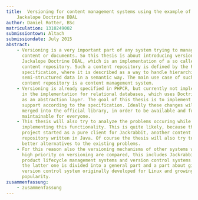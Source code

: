 ```yaml
---
title:  Versioning for content management systems using the example of
    Jackalope Doctrine DBAL
author: Daniel Rotter, BSc
matriculation: 1310249002
submissiontown: Altach
submissiondate: July 2015
abstract:
    - Versioning is a very important part of any system trying to manage
      content or documents. So this thesis is about introducing versioning into
      Jackalope Doctrine DBAL, which is an implementation of a so called
      content repository. Such a content repository is defined by the PHPCR
      specification, where it is described as a way to handle hierarchical
      semi-structured data in a semantic way. The main use case of such a
      content repository is a content management system.
    - Versioning is already specified in PHPCR, but currently not implemented
      in the implementation for relational databases, which uses Doctrine DBAL
      as an abstraction layer. The goal of this thesis is to implement this
      support according to the specification. Ideally these changes will be
      merged into the official library, in order to be available and further
      maintainable for everyone.
    - This thesis will also try to analyze the problems occuring while
      implementing this functionality. This is quite likely, because the
      project started as a pure client for Jackrabbit, another content
      repository written in Java. Of course the thesis will also try to suggest
      better alternatives to the existing problems.
    - For this reason also the versioning mechanisms of other systems with a
      high priority on versioning are compared, this includes Jackrabbit,
      product lifecycle management systems and version control systems. Whereby
      the latter one is divided into a general part and a part about git, a
      version control system originally developed for Linux and growing in
      popularity.
zusammenfassung:
    - zusammenfassung
---
```

